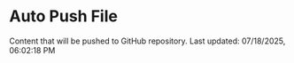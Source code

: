 # Auto Push File

Content that will be pushed to GitHub repository.
Last updated: 07/18/2025, 06:02:18 PM